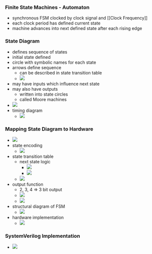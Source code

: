 ### Finite State Machines - Automaton
+ synchronous FSM clocked by clock signal and [[Clock Frequency]]
+ each clock period has defined current state
+ machine advances into next defined state after each rising edge

### State Diagram
+ defines sequence of states
+ initial state defined
+ circle with symbolic names for each state
+ arrows define sequence
	+ can be described in state transition table
	+ ![](../../z_images/Pasted%20image%2020221031164002.png)
+ may have inputs which influence next state
+ may also have outputs 
	+ written into state circles
	+ called Moore machines
+ ![](../../z_images/Pasted%20image%2020221031164304.png)
+ timing diagram
	+ ![](../../z_images/Pasted%20image%2020221031164130.png)

### Mapping State Diagram to Hardware
+ ![](../../z_images/Pasted%20image%2020221031164948.png)
+ state encoding
	+ ![](../../z_images/Pasted%20image%2020221031165128.png)
+ state transition table
	+ next state logic
		+ ![](../../z_images/Pasted%20image%2020221031165355.png)
		+ ![](../../z_images/Pasted%20image%2020221031165437.png)
	+ ![](../../z_images/Pasted%20image%2020221031165242.png)
+ output function
	+ 2, 3, 4 => 3 bit output
	+ ![](../../z_images/Pasted%20image%2020221031165526.png)
	+ ![](../../z_images/Pasted%20image%2020221031165618.png)
+ structural diagram of FSM
	+ ![](../../z_images/Pasted%20image%2020221031165747.png)
+ hardware implementation
	+ ![](../../z_images/Pasted%20image%2020221031165853.png)

### SystemVerilog Implementation
+ ![](../../z_images/Pasted%20image%2020221031165957.png)
